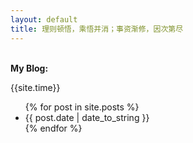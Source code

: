 ```yaml
---
layout: default
title: 理则顿悟，乘悟并消；事资渐修，因次第尽
---
```

<p><br /><b>My Blog:</b></p>
<p>{{site.time}}</p>
  <ul class="posts">
    {% for post in site.posts %}
      <li><span>{{ post.date | date_to_string }}</span></li>
    {% endfor %}
  </ul>

